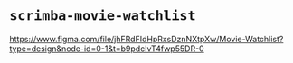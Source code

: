 # `scrimba-movie-watchlist`

https://www.figma.com/file/jhFRdFIdHpRxsDznNXtpXw/Movie-Watchlist?type=design&node-id=0-1&t=b9pdcIvT4fwp55DR-0
